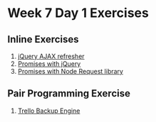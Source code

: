 # Week 7 Day 1 Exercises

## Inline Exercises

1. [jQuery AJAX refresher](http://codepen.io/moose-horizons/pen/oLGOxA?editors=0010)
1. [Promises with jQuery](http://codepen.io/moose-horizons/pen/xOXZJv?editors=0010)
1. [Promises with Node Request library](request-promise/README.md)

## Pair Programming Exercise

1. [Trello Backup Engine](trello-backup/README.md)
